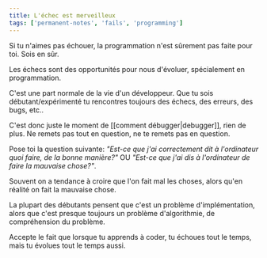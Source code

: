 ```yaml
---
title: L'échec est merveilleux
tags: ['permanent-notes', 'fails', 'programming']
---
```


Si tu n'aimes pas échouer, la programmation n'est sûrement pas faite pour toi. Sois en sûr.

Les échecs sont des opportunités pour nous d'évoluer, spécialement en programmation. 

C'est une part normale de la vie d'un développeur. Que tu sois débutant/expérimenté tu rencontres toujours des échecs, des erreurs, des bugs, etc..

C'est donc juste le moment de [[comment débugger|debugger]], rien de plus. Ne remets pas tout en question, ne te remets pas en question. 

Pose toi la question suivante: *"Est-ce que j'ai correctement dit à l'ordinateur quoi faire, de la bonne manière?"* OU *"Est-ce que j'ai dis à l'ordinateur de faire la mauvaise chose?"*.

Souvent on a tendance à croire que l'on fait mal les choses, alors qu'en réalité on fait la mauvaise chose.

La plupart des débutants pensent que c'est un problème d'implémentation, alors que c'est presque toujours un problème d'algorithmie, de compréhension du problème.

Accepte le fait que lorsque tu apprends à coder, tu échoues tout le temps, mais tu évolues tout le temps aussi.